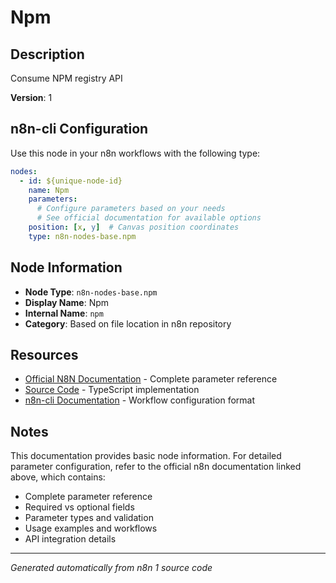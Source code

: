 # Npm

## Description

Consume NPM registry API

**Version**: 1

## n8n-cli Configuration

Use this node in your n8n workflows with the following type:

```yaml
nodes:
  - id: ${unique-node-id}
    name: Npm
    parameters:
      # Configure parameters based on your needs
      # See official documentation for available options
    position: [x, y]  # Canvas position coordinates
    type: n8n-nodes-base.npm
```

## Node Information

- **Node Type**: `n8n-nodes-base.npm`
- **Display Name**: Npm
- **Internal Name**: `npm`
- **Category**: Based on file location in n8n repository

## Resources

- [Official N8N Documentation](https://docs.n8n.io/integrations/builtin/app-nodes/n8n-nodes-base.npm/) - Complete parameter reference
- [Source Code](https://github.com/n8n-io/n8n/blob/master/packages/nodes-base/nodes/Npm/Npm.node.ts) - TypeScript implementation
- [n8n-cli Documentation](https://github.com/edenreich/n8n-cli) - Workflow configuration format

## Notes

This documentation provides basic node information. For detailed parameter configuration, 
refer to the official n8n documentation linked above, which contains:

- Complete parameter reference
- Required vs optional fields
- Parameter types and validation
- Usage examples and workflows
- API integration details

---
*Generated automatically from n8n 1 source code*
